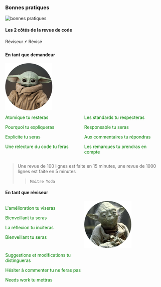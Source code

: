 ### Bonnes pratiques
![bonnes pratiques](https://images.cdn3.buscalibre.com/fit-in/360x360/10/fb/10fb170d7732b7dca25ebb81ded2572d.jpg)

#### Les 2 côtés de la revue de code
Réviseur ⚡ Révisé <!-- .element: class="fragment" -->

#### En tant que demandeur
<div>
    <img style="vertical-align: middle;" class="fragment" width="150" height="150" src="/revue-code/assets/baby_yoda.png">
</div>
<div style="display: inline">
    <div style="width:50%; display: inline-block; float:left;">
        <p class="fragment" align="left">
            <span align="left" style="color: green">Atomique tu resteras</span>
        </p>
        <p class="fragment" align="left">
            <span align="left" style="color: green">Pourquoi tu expliqueras</span>
        </p>
        <p class="fragment" align="left">
            <span align="left" style="color: green">Explicite tu seras</span>
        </p>
        <p class="fragment" align="left">
            <span align="left" style="color: green">Une relecture du code tu feras</span>
        </p>
    </div>
    <div style="width: 50%; display: inline-block;">
        <p class="fragment" align="left">
            <span align="left" style="color: green">Les standards tu respecteras</span>
        </p>
        <p class="fragment" align="left">
            <span align="left" style="color: green">Responsable tu seras</span>
        </p>
        <p class="fragment" align="left">
            <span align="left" style="color: green">Aux commentaires tu répondras</span>
        </p>
        <p class="fragment" align="left">
            <span align="left" style="color: green">Les remarques tu prendras en compte</span>
        </p>
    </div>
</div>
<!-- .element: style="font-size:70%;" -->

> Une revue de 100 lignes est faite en 15 minutes, une revue de 1000 lignes est faite en 5 minutes
>
>> `Maitre Yoda`

#### En tant que réviseur
<img style="vertical-align: middle;" class="fragment" width="150" height="150" src="/revue-code/assets/yoda.png">
<div style="display: inline">
    <div style="width:50%; display: inline-block; float:left;">
        <p class="fragment" align="left">
            <span align="left" style="color: green">L'amélioration tu viseras</span>
        </p>
        <p class="fragment" align="left">
            <span align="left" style="color: green">Bienveillant tu seras</span>
        </p>
        <p class="fragment" align="left">
            <span align="left" style="color: green">La réflexion tu inciteras</span>
        </p>
        <p class="fragment" align="left">
            <span align="left" style="color: green">Bienveillant tu seras</span>
        </p>
    </div>
    <div style="width: 50%; display: inline-block;">
        <p class="fragment" align="left">
            <span align="left" style="color: green">Suggestions et modifications tu distingueras</span>
        </p>
        <p class="fragment" align="left">
            <span align="left" style="color: green">Hésiter à commenter tu ne feras pas</span>
        </p>
        <p class="fragment" align="left">
            <span align="left" style="color: green">Needs work tu mettras</span>
        </p>
    </div>
</div>
<!-- .element: style="font-size:70%;" -->